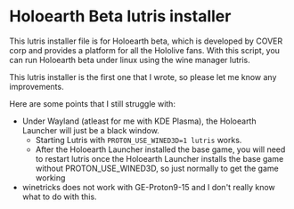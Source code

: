 # Holoearth Beta lutris installer
This lutris installer file is for Holoearth beta, which is developed by COVER corp and provides a platform for all the 
Hololive fans. With this script, you can run Holoearth beta under linux using the wine manager lutris.


This lutris installer is the first one that I wrote, so please let me know any improvements. 


Here are some points that I still struggle with:
- Under Wayland (atleast for me with KDE Plasma), the Holoearth Launcher will just be a black window.
	- Starting Lutris with `PROTON_USE_WINED3D=1 lutris` works.
	- After the Holoearth Launcher installed the base game, you will need to restart lutris once the Holoearth Launcher installs the base game without PROTON_USE_WINED3D, so just normally to get the game working
- winetricks does not work with GE-Proton9-15 and I don't really know what to do with this.

